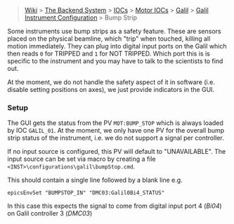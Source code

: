 > [Wiki](Home) > [The Backend System](The-Backend-System) > [IOCs](IOCs) > [Motor IOCs](Motor-IOCs) > [Galil](Galil) > [Galil Instrument Configuration](https://github.com/ISISComputingGroup/ibex_developers_manual/wiki/Galil-Instrument-Configuration) > Bump Strip

Some instruments use bump strips as a safety feature. These are sensors placed on the physical beamline, which "trip" when touched, killing all motion immediately. They can plug into digital input ports on the Galil which then reads `0` for TRIPPED and `1` for NOT TRIPPED. Which port this is is specific to the instrument and you may have to talk to the scientists to find out.

At the moment, we do not handle the safety aspect of it in software (i.e. disable setting positions on axes), we just provide indicators in the GUI.

### Setup

The GUI gets the status from the PV `MOT:BUMP_STOP` which is always loaded by IOC `GALIL_01`. At the moment, we only have one PV for the overall bump strip status of the instrument, i.e. we do not support a signal per controller. 

If no input source is configured, this PV will default to "UNAVAILABLE". The input source can be set via macro by creating a file `<INST>\configurations\galil\bumpStop.cmd`.

This should contain a single line followed by a blank line e.g.
```
epicsEnvSet "BUMPSTOP_IN" "DMC03:Galil0Bi4_STATUS"

```
In this case this expects the signal to come from digital input port 4 (*Bi04*) on Galil controller 3 (*DMC03*) 